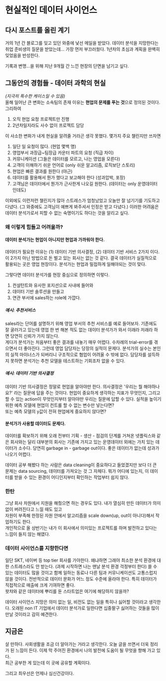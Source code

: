 # 현실적인 데이터 사이언스

## 다시 포스트를 올린 계기

거의 1년 간 블로그를 잊고 있던 와중에 낯선 메일을 받았다. 
데이터 분석을 지망한다는 취업 준비생의 질문을 받았는데... 가장 먼저 부끄러웠다. 
1년차의 초심과 계획을 완벽히 잊었음을 반성한다.  

기록과 변명...을 위해 지난 9개월 간 느낀 현장의 단면을 남기고 싶다.

## 그동안의 경험들 - 데이터 과학의 현실

_(지극히 특수한 케이스일 수 있음)_  
올해 일어난 큰 변화는 소속팀의 존재 이유는 **현업의 문제를 푸는 것**으로 정의된 것이다.
그리하여 

1. 오직 현업 요청 프로젝트만 진행
1. 2년차일지라도 사수 없이 프로젝트 담당

이 사소한 변화가 내게 현실을 알려줄 거라곤 생각 못했다.
몇가지 주요 챌린지만 쓰자면

1. 일단 일 요청이 많다. (현업 몇백 명)
1. 영업부서 과장급~팀장급 카운터 파트의 요청 (직급 차이)
1. 커뮤니케이션 (그들은 데이터를 모르고, 나는 영업을 모른다) 
1. 고객이 이해하기 쉬운 언어로 (only 쉬운 알고리즘, 로직보단 스토리)
1. 현업은 빠른 결과를 원한다 (야근)
1. 데이터를 활용해서 뭔가 했다고 보고해야 한다 (성과압박, 포장)
1. 고객님은 데이터에서 뭔가가 근사한게 나오길 원한다. (데이터는 only 운영데이터인데도) 

이외에도 이런저런 챌린지가 많아 스트레스가 엄청났었고 오늘만 잘 넘기기를 기도하고 다녔다.
(그 와중에도 고객님이 예쁘게 봐주셔서 인정은 받고 다녔다.)
이러한 어려움은 데이터 분석가로서 피할 수 없는 숙명이기도 하다는 것을 알리고 싶다.   

### 왜 이렇게 힘들고 어려울까?

#### 데이터 분석가는 현업이 아니지만 현업과 가까워야 한다.

데이터가 필요한 이유는 (1) 데이터 기반 의사결정, (2) 데이터 기반 서비스 2가지 이다.
이 2가지 아닌 방법으로 돈 벌고 있는 회사는 없는 것 같다.
결국 데이터가 실질적으로 활용되는 곳은 영업 현장이다.
분석가는 현업과 밀접하게 일해야되는 것이 맞다.   

그렇다면 데이터 분석가를 현장 중심으로 정의하면 이렇다. 
1. 컨설턴트와 유사한 포지션으로 사내에 들어와 
1. 데이터 기반 솔루션을 만들고 
1. 연관 부서에 sales하는 role에 가깝다. 

##### 예시: 추천서비스

sales라는 단어를 설명하기 위해 영업 부서의 추천 서비스를 예로 들어보자.
기존에도 잘 굴러가고 있는데 영업 한 번 해본 적도 없는 데이터 분석가가 와서 이래라 저래라 하면 당연히 신뢰가 가지 않는다.  
게다가 분석가는 처음부터 좋은 결과를 내놓기 매우 어렵다. 수차례의 trial-error를 겪으면서 더 좋아진다. 
그런데 영업 담당자는 당장의 실적이 문제다.
분석가의 실수는 본인의 실적 마이너스가 되버리니 구조적으로 협업이 어려울 수 밖에 없다.
담당자를 설득하지 못하면 분석가는 추천 모델을 테스트하는 기회조차 없을 수 있다.   
 

##### 예시: 데이터 기반 의사결정

데이터 기반 의사결정은 정말로 현업을 알아야만 한다.
의사결정은 '우리는 뭘 해야하나요?' 라는 질문에 답을 주는 것이다.
현업이 중요하게 생각하는 지표가 무엇인지, 그리고 할 수 있는 action이 무엇인지부터 알아야만
우리는 질문에 답할 수 있다.
실적을 높이기 위한 예측 모델에 현업이 컨트롤 할 수 없는 변수만 넣는다면?  
또는 예측 모델의 y값이 전혀 현업에게 중요하지 않다면?    


#### 분석가가 사용할 데이터도 문제다.

데이터를 확보하기 위해 오래 전부터 기획 - 생산 - 점검의 단계를 거쳐온 넷플릭스와 같은 회사와는 달리 
대부분의 회사는 기존에 가지고 있는 운영데이터 외에는 가치 있는 데이터가 소수다.
당연히 garbage in - garbage out이다. 좋은 데이터가 없는데 성과가 나오기 어렵다.  

데이터 공부 해봤다 하는 사람은 data cleaning이 중요하다고 들었겠지만 보다 더 큰 문제는 data sourcing, 데이터를 가져오는 것 그 자체다. 
뭐가 어디에 있는지, 이 데이터를 받을 수 있는 환경이 어디인지부터 확인하는 작업부터 쉽지 않다.


### 한탄

그냥 회사 차원에서 지원을 해줬으면 하는 경우도 있다.
내가 열심히 만든 데이터가 의미 없이 버려진다고 느낄 때도 있고  
자원이 부족해 한정된 자원 안에서 알고리즘을 scale down(up, out이 아니다)해서 작업하기도 한다.   
개인적으로 올 상반기는 내가 이 회사에서 의미있는 프로젝트를 하며 발전하고 있다는 느낌이 들지 않는 해였다. 


### 데이터 사이언스를 지향한다면
 
일단 SKT, 네이버 등 top tier 회사를 가야한다. 
왜냐하면 그래야 최소한 분석 환경에 대한 스트레스라도 안 받는다. (과제 시작하면 나는 맨날 분석 환경 걱정부터 한다)
쓸 수 있는 데이터도 많을 것이고 함께 일하는 동료나 다른 팀과 커뮤니케이션도 고통스럽지 않을 것이다.
전반적으로 데이터 문화가 어느 정도 수준에 올라야 한다. 특히 데이터가 직접적으로 매출에 크게 기여하면 좋다.  
왓챠와 같은 데이터에 뿌리를 둔 스타트업은 여기에 해당하지 않을까?  

데이터 사이언스 지망은 의미 없는 일, 비전도 없는 일을 특히나 싫어할 것이라고 생각한다. 
오래된 non IT 기업에서 데이터 분석가로 일한다면 십중팔구 싫어하는 것들을 많이 만날 것이라고 감히 예견한다.


## 지금은

살 만하다. 사회생활을 조금 더 알아가는 거라고 생각한다.
오늘 글을 쓰면서 더욱 정리가 된 느낌이 든다. 
이제 막 주어진 환경에서 나의 발전에 도움이 될 무엇을 향해 가고 있다.  
최근 공부한 게 있는데 이 곳에 공유할 계획이다.  

그리고 최우선은 언제나 심신건강이다. 
